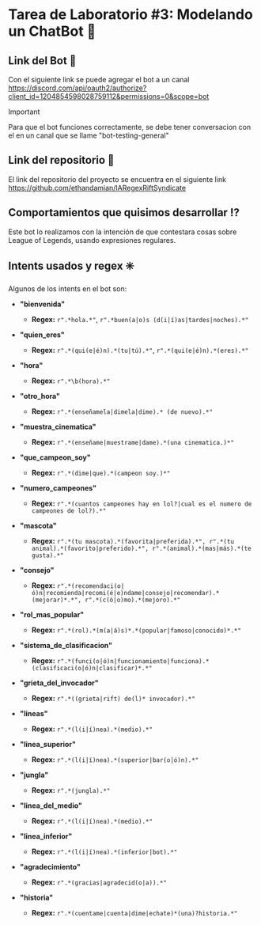 # Tarea de Laboratorio #3: Modelando un ChatBot 👾

## Link del Bot 🔗
Con el siguiente link se puede agregar el bot a un canal 
<br>
https://discord.com/api/oauth2/authorize?client_id=1204854598028759112&permissions=0&scope=bot

>[!IMPORTANT]
> Para que el bot funciones correctamente, se debe tener conversacion con el en un canal que se llame "bot-testing-general" 

## Link del repositorio 🔗
El link del repositorio del proyecto se encuentra en el siguiente link
<br>
https://github.com/ethandamian/IARegexRiftSyndicate

## Comportamientos que quisimos desarrollar ⁉️

Este bot lo realizamos con la intención de que contestara cosas sobre League of Legends, usando expresiones regulares.

## Intents usados y regex ✳️

Algunos de los intents en el bot son:

* __"bienvenida"__
  - **Regex:** ```r".*hola.*"```, ```r".*buen(a|o)s (d(i|í)as|tardes|noches).*"```

* __"quien_eres"__
    - **Regex:** `r".*(qui(e|é)n).*(tu|tú).*"`, `r".*(qui(e|é)n).*(eres).*"`

* __"hora"__
  - **Regex:** `r".*\b(hora).*"`

* __"otro_hora"__
  - **Regex:** `r".*(enseñamela|dimela|dime).* (de nuevo).*"`

* __"muestra_cinematica"__
  - **Regex:** `r".*(enseñame|muestrame|dame).*(una cinematica.)*"`

* __"que_campeon_soy"__
  - **Regex:** `r".*(dime|que).*(campeon soy.)*"`

* __"numero_campeones"__
  - **Regex:** `r".*(cuantos campeones hay en lol?|cual es el numero de campeones de lol?).*"`
  
* __"mascota"__
  - **Regex:** `r".*(tu mascota).*(favorita|preferida).*",
                r".*(tu animal).*(favorito|preferido).*",
                r".*(animal).*(mas|más).*(te gusta).*"`
* __"consejo"__
  - **Regex:** `r".*(recomendaci(o|ó)n|recomienda|recomi(é|e)ndame|consejo|recomendar).*(mejorar)*.*",
                r".*(c(ó|o)mo).*(mejoro).*"`
    
* __"rol_mas_popular"__
  - **Regex:** `r".*(rol).*(m(a|á)s)*.*(popular|famoso|conocido)*.*"`

* __"sistema_de_clasificacion"__
  - **Regex:** `r".*(funci(o|ó)n|funcionamiento|funciona).*(clasificaci(o|ó)n|clasificar)*.*"`
 
* __"grieta_del_invocador"__
  - **Regex:** `r".*((grieta|rift) de(l)* invocador).*"`
 
* __"lineas"__
  - **Regex:** `r".*(l(i|í)nea).*(medio).*"`

* __"linea_superior"__
  - **Regex:** `r".*(l(i|í)nea).*(superior|bar(o|ó)n).*"`

* __"jungla"__
  - **Regex:** `r".*(jungla).*"`

* __"linea_del_medio"__
  - **Regex:** `r".*(l(i|í)nea).*(medio).*"`

* __"linea_inferior"__
  - **Regex:** `r".*(l(i|í)nea).*(inferior|bot).*"`

* __"agradecimiento"__
  - **Regex:** `r".*(gracias|agradecid(o|a)).*"`
* __"historia"__
  - **Regex:** `r".*(cuentame|cuenta|dime|echate)*(una)?historia.*"`
